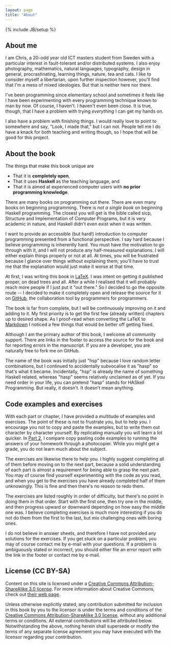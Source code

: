 ```yaml
---
layout: page
title: "About"
---
```

{% include JB/setup %}


About me
--------

I am Chris, a 20-odd year old ICT masters student from Sweden with a particular interest in fault-tolerant and/or distributed systems. I also enjoy photography, mathematics, natural languages, typography, design in general, procrastinating, learning things, nature, tea and cats. I like to consider myself a libertarian, upon further inspection however, you'll find that I'm a mess of mixed ideologies. But that is neither here nor there.

I've been programming since elementary school and sometimes it feels like I have been experimenting with every programming technique known to man by now. Of course, I haven't. I haven't even been close. It is true, though, that I have a problem with trying *everything* I can get my hands on.

I also have a problem with finishing things. I would really love to point to somewhere and say, "Look, I made that," but I can not. People tell me I do have a knack for both teaching and writing though, so I hope that will be good for this project.


About the book
--------------

The things that make this book unique are

 *  That it is **completely open**,
 *  That it uses **Haskell** as the teaching language, and
 *  That it is aimed at experienced computer users with **no prior programming knowledge**.

There are many books on programming out there. There are even many books on beginning programming. There is *not a single book* on beginning Haskell programming. The closest you will get is the bible called <abbr>sicp</abbr>, Structure and Implementation of Computer Programs, but it is very academic in nature, and Haskell didn't even exist when it was written.

I want to provide an accessible (but hard!) introduction to computer programming presented from a functional perspective. I say hard because I believe programming is inherently hard. You must have the motivation to go through with it, and I will not produce any half-measured explanations. I will either explain things properly or not at all. At times, you will be frustrated because I glance over things without explaining them; you'll have to trust me that the explanation would just make it worse at that time.

At first, I was writing this book in [LaTeX](http://en.wikipedia.org/wiki/LaTeX). I was intent on getting it published proper, on dead trees and all. After a while I realised that it will probably reach more people if I just put it "out there." So I decided to go the opposite route -- I decided to make it completely open and release the source for it on [GitHub](https://github.com/), the collaboration tool by programmers for programmers.

The book is far from complete, but I will be continuously improving on it and adding to it. My first priority is to get the first few (already written) chapters up to desired shape. As I proof-read when converting the LaTeX to [Markdown](http://en.wikipedia.org/wiki/Markdown) I noticed a few things that would be better off getting fixed.

Although I am the primary author of this book, I welcome all community support. There are links in the footer to access the source for the book and for reporting errors in the manuscript. If you are a developer, you are naturally free to fork me on GitHub.

The name of the book was initially just "hsp" because I love random letter combinations, but I continued to accidentally subvocalise it as "hasp" so that's what it became. Incidentally, "hsp" is already the name of something Haskell related, whereas "hasp" seems relatively unclaimed as of yet. If you need order in your life, you can pretend "hasp" stands for HASkell Programming. But really, it doesn't. It doesn't mean anything.


Code examples and exercises
---------------------------

With each part or chapter, I have provided a multitude of examples and exercises. The point of these is not to frustrate you, but to help you. I encourage you not to copy and paste the examples, but to write them out character by character yourself. By replicating manually you will learn a lot quicker. In [Part 2](/2012/11/15/part-2-input-and-output/), I compare copy pasting code examples to running the answers of your homework through a photocopier. While you might get a grade, you do not learn much about the subject.

The exercises are likewise there to help you. I highly suggest completing all of them before moving on to the next part, because a solid understanding of each part is almost a requirement for being able to grasp the next part. You may of course find yourself experimenting with the code as you read, and when you get to the exercises you have already completed half of them unknowingly. This is fine and then there's no reason to redo them.

The exercises are listed roughly in order of difficulty, but there's no point in doing them in that order. Start with the first one, then try one in the middle, and then progress upward or downward depending on how easy the middle one was. I believe completing exercises is much more interesting if you do not do them from the first to the last, but mix challenging ones with boring ones.

I do not believe in answer sheets, and therefore I have not provided any solutions for the exercises. If you get stuck on a particular problem, you may of course contact me by e-mail with your questions. If a problem is ambiguously stated or incorrect, you should either file an error report with the link in the footer or contact me by e-mail.


License (CC BY-SA)
------------------
Content on this site is licensed under a [Creative Commons Attribution-ShareAlike 3.0 license](creativecommons.org/licenses/by-sa/3.0/). For more information about Creative Commons, check out [their web page](http://creativecommons.org/).

Unless otherwise explicitly stated, any contribution submitted for inclusion in this book by you to the licensor is under the terms and conditions of the [Creative Commons Attribution-ShareAlike 3.0 license](creativecommons.org/licenses/by-sa/3.0/), without any additional terms or conditions. All external contributions will be attributed below. Notwithstanding the above, nothing herein shall supersede or modify the terms of any separate license agreement you may have executed with the licensor regarding your contribution. 

